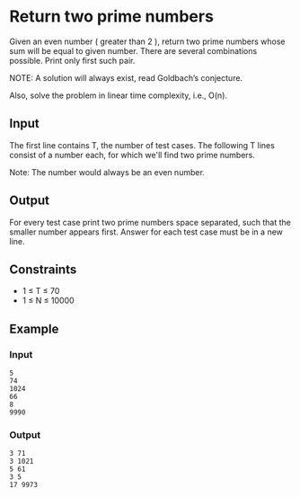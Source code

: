 # Return two prime numbers

Given an even number ( greater than 2 ), return two prime numbers whose sum will be equal to given number. There are several combinations possible. Print only first such pair. 

NOTE: A solution will always exist, read Goldbach’s conjecture.

Also, solve the problem in linear time complexity, i.e., O(n).

## Input

The first line contains T, the number of test cases. The following T lines consist of a number each, for which we'll find two prime numbers.

Note: The number would always be an even number.

 
## Output

For every test case print two prime numbers space separated, such that the smaller number appears first. Answer for each test case must be in a new line.


## Constraints

* 1 ≤ T ≤ 70
* 1 ≤ N ≤ 10000


## Example

### Input

```
5
74
1024
66 
8
9990
```

### Output

```
3 71
3 1021
5 61
3 5
17 9973
```
